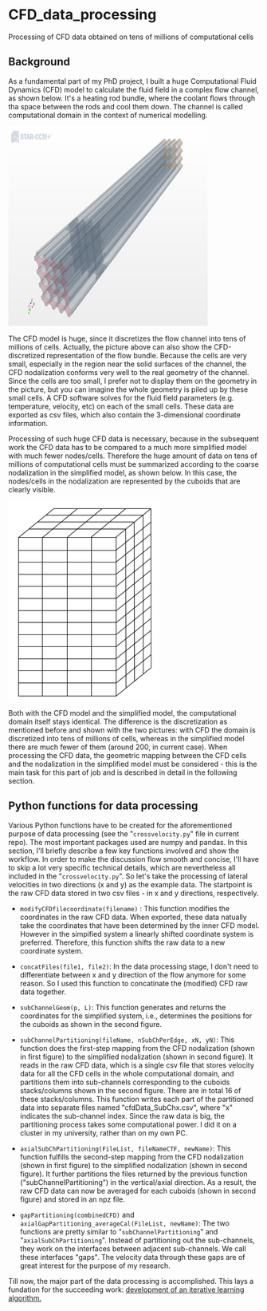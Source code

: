 # CFD_data_processing
Processing of CFD data obtained on tens of millions of computational cells 

## Background

As a fundamental part of my PhD project, I built a huge Computational Fluid Dynamics (CFD) model to calculate the fluid field in a complex flow channel, as shown below. It's a heating rod bundle, where the coolant flows through tha space between the rods and cool them down. The channel is called computational domain in the context of numerical modelling. 

<img src="/CFDbundle.png" height="400"  width="400" >

The CFD model is huge, since it discretizes the flow channel into tens of millions of cells. Actually, the picture above can also show the CFD-discretized representation of the flow bundle. Because the cells are very small, especially in the region near the solid surfaces of the channel, the CFD nodalization conforms very well to the real geometry of the channel. Since the cells are too small, I prefer not to display them on the geometry in the picture, but you can imagine the whole geometry is piled up by these small cells. A CFD software solves for the fluid field parameters (e.g. temperature, velocity, etc) on each of the small cells. These data are exported as csv files, which also contain the 3-dimensional coordinate information.

Processing of such huge CFD data is necessary, because in the subsequent work the CFD data has to be compared to a much more simplified model with much fewer nodes/cells. Therefore the huge amount of data on tens of millions of computational cells must be summarized according to the coarse nodalization in the simplified model, as shown below. In this case, the nodes/cells in the nodalization are represented by the cuboids that are clearly visible.

<img src="/CTFbundle.png" height="400" >

Both with the CFD model and the simplified model, the computational domain itself stays identical. The difference is the discretization as mentioned before and shown with the two pictures: with CFD the domain is discretized into tens of millions of cells, whereas in the simplified model there are much fewer of them (around 200, in current case). When processing the CFD data, the geometric mapping between the CFD cells and the nodalization in the simplified model must be considered - this is the main task for this part of job and is described in detail in the following section.


## Python functions for data processing

Various Python functions have to be created for the aforementioned purpose of data processing (see the "`crossvelocity.py`" file in current repo). The most important packages used are numpy and pandas. In this section, I'll briefly describe a few key functions involved and show the workflow. In order to make the discussion flow smooth and concise, I'll have to skip a lot very specific technical details, which are nevertheless all included in the "`crossvelocity.py`". So let's take the processing of lateral velocities in two directions (x and y) as the example data. The startpoint is the raw CFD data stored in two csv files - in x and y directions, respectively.

- `modifyCFDfilecoordinate(filename)` : This function modifies the coordinates in the raw CFD data. When exported, these data natually take the coordinates that have been determined by the inner CFD model. However in the simpified system a linearly shifted coordinate system is preferred. Therefore, this function shifts the raw data to a new coordinate system.

- `concatFiles(file1, file2)`: In the data processing stage, I don't need to differentiate between x and y direction of the flow anymore for some reason. So I used this function to concatinate the (modified) CFD raw data together.

- `subChannelGeom(p, L)`: This function generates and returns the coordinates for the simplified system, i.e., determines the positions for the cuboids as shown in the second figure.

- `subChannelPartitioning(fileName, nSubChPerEdge, xN, yN)`: This function does the first-step mapping from the CFD nodalization (shown in first figure) to the simplified nodalization (shown in second figure). It reads in the raw CFD data, which is a single csv file that stores velocity data for all the CFD cells in the whole computational domain, and partitions them into sub-channels corresponding to the cuboids stacks/columns shown in the second figure. There are in total 16 of these stacks/columns. This function writes each part of the partitioned data into separate files named "cfdData_SubChx.csv", where "x" indicates the sub-channel index. Since the raw data is big, the partitioning process takes some computational power. I did it on a cluster in my university, rather than on my own PC.

- `axialSubChPartitioning(FileList, fileNameCTF, newName)`: This function fulfills the second-step mapping from the CFD nodalization (shown in first figure) to the simplified nodalization (shown in second figure). It further partitions the files returned by the previous function ("subChannelPartitioning") in the vertical/axial direction. As a result, the raw CFD data can now be averaged for each cuboids (shown in second figure) and stored in an npz file.


- `gapPartitioning(combinedCFD)` and `axialGapPartitioning_averageCal(FileList, newName)`: The two functions are pretty similar to "`subChannelPartitioning`" and "`axialSubChPartitioning`". Instead of partitioning out the sub-channels, they work on the interfaces between adjacent sub-channels. We call these interfaces "gaps". The velocity data through these gaps are of great interest for the purpose of my research.

Till now, the major part of the data processing is accomplished. This lays a fundation for the succeeding work: [development of an iterative learning algorithm.](https://github.com/XiaorongLi/Momentum_Source_Iteration)
